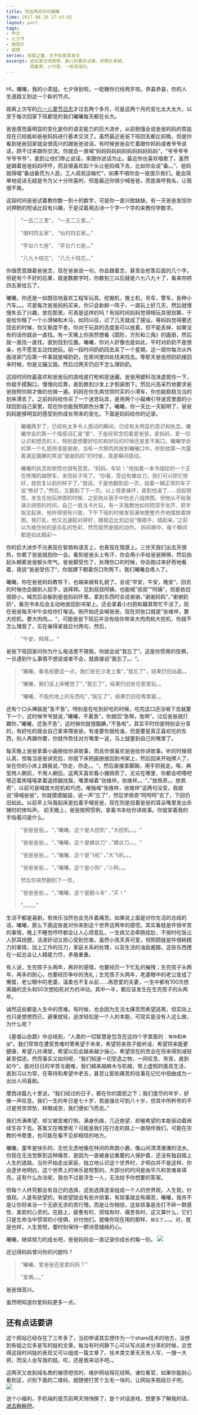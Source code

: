```yaml
---
title: 写给两周岁的曦曦
time: 2017.08.26 17:43:02
layout: post
tags:
- 中文
- 七夕节
- 两周岁
- 感悟
series: 孩提之童，无不知爱其亲也
excerpt: 迟迟夏日浓荫旁，痴儿初著衣淡黄，娇憨扑爹娘。
         疏篱旁，小竹窗，一树溶溶光。
---
```

<div style='margin:0 auto;width:0px;height:0px;overflow:hidden;'>
<img src="http://zhangweixiang.com/mobile/img/wa3.jpg" title="微信分享缩略图" width='700'>
</div>

<div style='margin:0 auto;overflow:hidden;display:none' id='music'>
<iframe frameborder="no" border="0" marginwidth="0" marginheight="0" width=298 height=52 src="//music.163.com/outchain/player?type=2&id=4879345&auto=0&height=32"></iframe>
</div>
<script type="text/javascript">
setTimeout(function(){$("#music").show().html("<iframe frameborder='no' border='0' marginwidth='0' marginheight='0' width=298 height=52 src='http://music.163.com/outchain/player?type=2&id=4879345&auto=1&height=32'></iframe>")}, 3000);

</script>

HI，曦曦，我的小乖娃。七夕快到啦，一眨眼你已经两岁啦。恭喜恭喜，你的人生道路又到达一个新的节点。

距离上次写的[六一儿童节日志](http://blog.zhangweixiang.com/2017/06/01/to-happy-children's-day/)才过去两个多月，可是这两个月的变化太大太大，以至于每次回家下班都觉的我们曦曦每天都在长大。

爸爸感觉最明显的变化是你的语言能力的巨大进步，从前勉强会说爸爸妈妈的乖娃现在已经能和爸爸妈妈进行基本交流了。虽然最近爸爸下班回去都比较晚，但是你看到爸爸回家就会很高兴的跟爸爸说话，有时候爸爸会忙着跟你妈妈或者爷爷说话，顾不过来跟你交流。你就会一直喊“妈妈妈妈妈妈妈妈妈妈妈妈”，“爷爷爷爷爷爷爷爷”，直到让他们停止说话，来跟你说话为止。最近你也喜欢唱歌了，虽然是跟着爸爸妈妈哼哼，而且很喜欢起个头让爸妈唱下去，比如你会说”备。。”，爸妈就得唱”备战备荒为人民，工人叔叔运输忙”，如果不唱你会一直提示我们。能会简单地说话无疑是令为父十分欣喜的，但是最近你很少喊爸爸，而是直呼我名，让我很不爽。

这段时间爸爸试着教你数一到十的数字，可是你一直兴致缺缺，有一天爸爸发现你对押韵的短话比较有兴趣，于是试着用古诗一个字一个字的来教你学数字。

> “一去二三里“， “一去二三里。。”
> 
> “烟村四五家“， “仙村四五家。。”
> 
> “亭台六七座“， “亭台六七座。。”
> 
> “八九十枝花“， “八九十枝花。。”
 
你很愿意跟着爸爸念，现在爸爸说一句，你会跟着念，甚至会抢答后面的几个字。但是有个不好的后果，就是数数字时，你数到三以后就是六七八九十了，看来你把四五家给忘了。

曦曦，你还是一如既往地喜欢工程车玩具，挖掘机，推土机，吊车，警车，各种小汽车。。。可是每次爸爸妈妈买来，你只会新鲜一阵子，一直玩上好几天，然后就慢慢失去了兴趣，放在那里。可真是这样的吗？有段时间妈妈觉得租玩具很划算，于是给你租了一个小滑梯和木马，如同以往，过了几天就成了摆设。等妈妈觉得要还回去的时候，你又极度不舍。你对于玩具的态度是可以放着，但不能丢掉，如果没有的话你就会一直找。有一天晚上你突然想看《圆形，方形和三角》的画册，然后就一直找一直找，直到找到位置。曦曦，你对人好像也是如此，平时对奶奶不是很亲，也不愿意主动找她玩。前一段时间奶奶回去呆了一个星期，这一周你每次从外面进家门后第一件事就是喊奶奶，在房间里四处找来找去。等那天爸爸把奶奶接回来时候，你是又蹦又跳。然后过两天仍旧不怎么理奶奶。

这段时间你最喜欢和爸爸玩的游戏是打枪和捉迷藏。爸爸用塑料泡沫虚晃你一下，你就手摸胸口，慢慢向后靠，直到靠到沙发上才假装倒下。然后兴高采烈地要求爸爸按照你刚才做的也做一遍。妈妈在你生病住院时买的小滑车，你也能稳稳当当的划来滑去了。之前妈妈给你买了一个迷宫玩具，是用两个小磁棒引导迷宫里面的小球回到自己家里，现在你也能按照颜色分类了。曦曦，你一天比一天聪明了，爸爸妈妈能够明显的感受到你成长带来的变化。下面是妈妈给你的记录。

> 曦曦两岁了，已经有太多令人感动的瞬间，已经有太明显的意识和执念。曦曦学会的第一个情感词汇是“爱”，于是经常念叨着爱爸爸，爱妈妈，爱一切认识和想念的人，特别是想要好吃的和好玩的时候还是爱不离口。曦曦学会的第一个礼貌用语是谢谢，当有一次把肉肉放到曦曦口中，听到他第一次露着满足腼腆的笑说“谢谢妈妈”的时候，真是瞬间感动。
> 
> 曦曦的执念和顿悟也很有意思。“妈妈，车轮！”他指着一本书描绘的一个正在修理的越野车，发现轮子弯了。“你看，旁边有螺丝刀，我们可以把它修好，就恢复以前的样子了。”我说。于是他翻到前一页，指着一辆正常的车子说“修好了。”然后，又翻到了下一页。以上情景循环，直到他渴了……说起顿悟，发生在他玩拼图的时候，之前他从我手中抢走八组拼图，但他从不给我演示拼图的时间，自己一直当卡片玩，有一天我教他如何把双手张开、把手指叉起来，他听得很有兴致，下午下班的时候发现满地整整齐齐地摆放着拼图，我打乱，他又迅速配对拼好，跟我边比划边说“像插手，插起来。”之前以为难住他的是杂乱的色彩，然而竟然是插的动作。
妈妈眼中，每个瞬间都是如此精彩～

你的巨大进步不光表现在智商和语言上，也表现在情感上。三伏天我们出去天很热，你累了爸爸就抱你一会。看到爸爸头上有汗，你会用小手给爸爸擦擦，然后抬起头朝着爸爸额头吹气。爸爸脚受伤了，处理伤口的时候，你会跑过来好奇地看着，我说”爸爸受伤了“，你就蹲下朝着伤口吹两下。我们曦曦会疼人了。

曦曦，你在爸爸妈妈教导下，也越来越有礼貌了。会说”早安，午安，晚安“，回去的时候也会跟别人招手，说拜拜。见到叔叔阿姨，也能喊”叔叔“”阿姨“，但是依旧很胆小，喊完后会躲到爸爸妈妈怀里。拿到东西时会说谢谢，”谢谢妈妈“，”谢谢奶奶“，看完书本后会主动地放回到书架上。还会拿着小扫把和簸箕帮忙干活了。现在爸爸每天中午会给你打电话。刚开始还会喊爸爸，现在则张口就是”张维祥，要大挖机，要大肉肉。。“，可能爸爸下班后并没有给你带来大肉肉和大挖机，你就不怎么理我了，实在催得紧就应付两句，然后，
> ”午安，拜拜。。“

爸爸下班回家问你为什么电话里不理我，你就会说”我忘了“。这是你惯用的伎俩，一旦遇到什么事情不想说或者不会，就直接说”我忘了。。“。

> ”曦曦，看电视要远一点，我们坐在沙发上看“，”我忘了”，结果仍旧站着。。
> 
> ”曦曦，我们该上床睡觉了“，”我忘了”，结果仍旧坐在那里玩。。
> 
> ”曦曦，不能捡地上的东西吃“，”我忘了”，结果仍旧往嘴里塞。。

还有个口头禅就是”急不急”。特别是在吃到好吃的时候，吃完这口还没咽下去就要下一个，这时候爷爷就说，”曦曦，不着急”，你就回”急啊，急啊”。过后爸爸就打趣你，”曦曦，还急不急”，这时候你就很腼腆，”不急啦”。其实平时你是特别会分享的，有好吃的就会自己拿来喂爸爸，有谁要你就给谁。但是要是真正喜欢吃的东西，别人再跟你要，你就作势往对方嘴里一送，马上就塞到自己的嘴里了。

每天晚上爸爸拿着小画册给你讲故事，而且你很喜欢爸爸给你讲故事。听的时候很认真，但每当爸爸讲完后，你就下床把画册放回到书架上，然后回来开始撵人了，坐在你的小床上跟我说，”你走，你走。。“，然后直接拿脚踹，用手抓我走。唉，典型用人朝前，不用人朝后。这两天喜欢看小猪佩奇了。无论在哪里，你都会吧嗒吧嗒迈着笑嘻嘻拿着遥控器找我，嘴里喊着”张维祥，张维祥。。“，”放佩奇。。放佩奇“，以前可是喊放大挖机和巧虎。唯独喊”张维祥，张维祥“这两句没变。我就说”得喊爸爸”，你就摸摸脑袋，说一声”忘了”，然后学佩奇”呵呵呵”去了，下回仍旧如此。以前早上叫我起床是拉着手喊爸爸，现在则是扭着爸爸的耳朵嘴里发出杀猪时的惨叫声。
前天晚上，爸爸按照惯例，拿着书本给你讲故事。你就拿着我的手指着问是什么。

> ”爸爸爸爸。。“，”曦曦，这个是大挖机“ ，”大挖机。。。“
> 
> ”爸爸爸爸。。“，”曦曦，这个是螺丝刀“ ，”螺丝刀。。。“
> 
> ”爸爸爸爸。。“，”曦曦，这个是飞机“ ，”大飞机。。。
> 
> ”爸爸爸爸。。“，”曦曦，这个是小狗“ ，”小狗。。。
> 
> 然后你突然翻到下一页，
> 
> ”爸爸爸爸。。“，”曦曦，这个是翻斗车“ ，”买！”
> 
> ”。。。。。”


生活不都是喜剧，有快乐当然也会充斥着痛苦。如果说上面是对你生活的总结的话，曦曦，那么下面这些是对你来到这个世界这两年的感悟。其实看娃是件很辛苦的事情，晚上不睡觉哼哼都会让人心烦意乱，一生病又会牵肠挂肚，不按时吃饭让人抓耳挠腮，活泼好动又担心受到伤害。虽然小孩天真可爱，但照顾娃是件很耗精力的事情，加上工作的压力，家庭关系的处理，以及生活的油盐酱醋，这些东西搅在一起总会让人精疲力尽，矛盾重重。

有人说，生完孩子头两年，再好的感情，也要经历一下忙乱的摧残；生完孩子头两年，再多的耐心，也要经历争吵的洗礼；生完孩子头两年，老婆眼中的老公变成了懒蛋，老公眼中的老婆，温柔也不复从前……再恩爱的夫妻，一生中都有100次想离婚的念头和50次想掐死对方的冲动。其中一半，都应该发生在生完孩子的头两年。

诚然这些都是人生中的苦难。有时候，也会因为生活太痛苦而希望逃离，但实际上也只是想想而已，避重就轻，追求轻松是一个人的本能，可现实是没有人这么做，为什么呢？

《基督山伯爵》中总结到，“人类的一切智慧是包含在这四个字里面的：`等待`和`希望`”。我们常常在遭受苦难时寄希望于未来，希望将来孩子能听话，希望将来能更健康，希望儿孙满堂，希望以后会越来越少操心，希望现在的苦会在将来得到减轻甚至偿还。然而事实又如何呢，“我们知道一切受造之物，一同叹息、劳苦，直到如今”。面对日日的辛苦与磨难，我们越来越麻木与机械，带上虚假的面具生活，直到习以为常，在等待和希望中老去，甚至让那些痛苦的往事在记忆中扭曲成为一出出人间喜剧。

摩西诗篇九十里说，“我们经过的日子，都在你的震怒之下；我们度尽的年岁，好像一声叹息。我们一生的年日是七十岁，若是强壮可到八十岁。但其中所矜夸的不过是劳苦烦愁，转眼成空，我们便如飞而去。”

我们充满希望，却又被苦难打倒，满身伤痕，几近绝望，却被希望的本能驱动着继续生存下去。答案又在哪里呢？可能是我们在行走的路上一直陪伴我们，可能在宗教的书卷里，也可能在看不见却相信的地方。

曦曦，童年是快乐的，无忧无虑地像在林间的奔跑小鹿，像山间清清澈澈的流水。你现在无法觉察到这种痛苦，是因为一直被身边重要的人保护着，还没有独自踏上人生的道路。当你开始走出家庭，独立地认识这个世界时，才明白并不是这样。你会逐步地明白，这个世界上的快乐是短暂的，大部分的时间是由平凡和苦难来填充。这有什么办法呢，我也不过是浮生一人，无法给予你想要的答案。

但每个人终究都会有自己的选择，这些选择逐渐组成一个人的世界观，人生观，价值观。人是有欲望的，有欲望就会有些许琐事，有琐事就会有痛苦，曦曦，我并不是让你将来当一个无欲无求的苦行憎。而是让你相信，这些琐事是击打不碎一颗感性、柔软的心灵的。在路上，疲惫有时、烦恼有时、痛苦有时，这又算什么，它们只是生命当中惯常的小伎俩，对付他们。就像你现在用的那样，`我忘了。。。`。对，就是也样，人生苦短，要时刻保持一颗诗意缱绻的心。

曦曦，继续努力的成长吧，爸爸妈妈会一直记录你成长的每一刻。
<img class="book-img" src="{{ site.loadingImg }}" data-src="http://blog.zhangweixiang.com/img/post/2017-08-26-celebration-two-years-old.gif" />

还记得妈妈曾问你的问题吗？

> “曦曦，爱爸爸还是爱妈妈？” 
> 
> “爱俩。。。”

爸爸很高兴。

虽然明知道你爱妈妈更多一点。

## 还有点话要讲

这个网站已经存在了三年多了，当初申请其实想作为一个share技术的地方，没想到有娃之后多是写的娃的文章。每当有时间静下心可以写点技术分享的时候，总觉得这段时间娃的表现又可以组成一篇文章了。技术类文章天天有人写，一搜一大把，而没人会写我的娃。哎，还是我来动手吧。。

这两天又收到域名商的催债短信的，维护网站得花钱啊。诸位看官，如果你能耐心看到这，识别下面的二维码，就随便打赏个五毛一块的，让网站多跑段日子吧。
<img class="book-img" src="{{ site.loadingImg }}" data-src="http://blog.zhangweixiang.com/img/mm_facetoface_collect_qrcode_1455414545364.png" />

送个小福利，手机端的首页前两天悄悄换了，是个对话游戏，想更多了解我的话，[进去瞅瞅吧](http://zhangweixiang.com/mobile/)。



